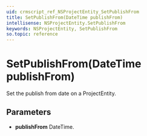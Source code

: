 ```yaml
---
uid: crmscript_ref_NSProjectEntity_SetPublishFrom
title: SetPublishFrom(DateTime publishFrom)
intellisense: NSProjectEntity.SetPublishFrom
keywords: NSProjectEntity, SetPublishFrom
so.topic: reference
---
```


# SetPublishFrom(DateTime publishFrom)

Set the publish from date on a ProjectEntity.

## Parameters

* **publishFrom** DateTime.

